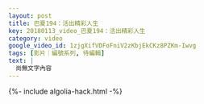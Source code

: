 ```yaml
---
layout: post
title: 巴夏194：活出精彩人生
key: 20180113_video_巴夏194：活出精彩人生
category: video
google_video_id: 1zjgXifVDFoFniV2zKbjEkCKz8PZKm-Iwvg
tags: [影片｜編號系列, 待編輯]
text: |
  尚無文字內容
---
```


{%- include algolia-hack.html -%}
